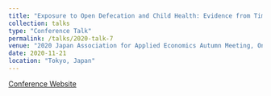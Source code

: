 ```yaml
---
title: "Exposure to Open Defecation and Child Health: Evidence from Timor-Leste"
collection: talks
type: "Conference Talk"
permalink: /talks/2020-talk-7
venue: "2020 Japan Association for Applied Economics Autumn Meeting, Online"
date: 2020-11-21
location: "Tokyo, Japan"
---
```


<span style="font-size: 14px;">
    <a href="http://www.jaae.org/document/2020autumn.pdf" target="_blank">Conference Website</a>
</span>


